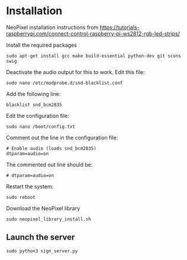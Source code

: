 # Installation #

NeoPixel installation instructions from https://tutorials-raspberrypi.com/connect-control-raspberry-pi-ws2812-rgb-led-strips/

Install the required packages
```
sudo apt-get install gcc make build-essential python-dev git scons swig
```

Deactivate the audio output for this to work. Edit this file:
```
sudo nano /etc/modprobe.d/snd-blacklist.conf
```
Add the following line:
```
blacklist snd_bcm2835
```

Edit the configuration file:
```
sudo nano /boot/config.txt
```

Comment out the line in the configuration file:
```
# Enable audio (loads snd_bcm2835)
dtparam=audio=on
```
The commented out line should be:
```
# dtparam=audio=on
```

Restart the system:
```
sudo reboot
```

Download the NeoPixel library
```
sudo neopixel_library_install.sh
```


## Launch the server ##
```
sudo python3 sign_server.py
```
